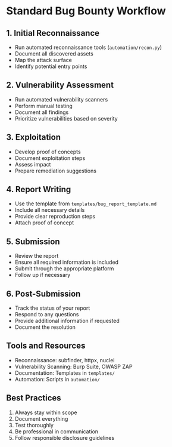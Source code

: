 # Standard Bug Bounty Workflow

## 1. Initial Reconnaissance
- Run automated reconnaissance tools (`automation/recon.py`)
- Document all discovered assets
- Map the attack surface
- Identify potential entry points

## 2. Vulnerability Assessment
- Run automated vulnerability scanners
- Perform manual testing
- Document all findings
- Prioritize vulnerabilities based on severity

## 3. Exploitation
- Develop proof of concepts
- Document exploitation steps
- Assess impact
- Prepare remediation suggestions

## 4. Report Writing
- Use the template from `templates/bug_report_template.md`
- Include all necessary details
- Provide clear reproduction steps
- Attach proof of concept

## 5. Submission
- Review the report
- Ensure all required information is included
- Submit through the appropriate platform
- Follow up if necessary

## 6. Post-Submission
- Track the status of your report
- Respond to any questions
- Provide additional information if requested
- Document the resolution

## Tools and Resources
- Reconnaissance: subfinder, httpx, nuclei
- Vulnerability Scanning: Burp Suite, OWASP ZAP
- Documentation: Templates in `templates/`
- Automation: Scripts in `automation/`

## Best Practices
1. Always stay within scope
2. Document everything
3. Test thoroughly
4. Be professional in communication
5. Follow responsible disclosure guidelines 